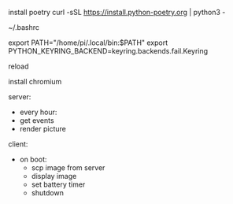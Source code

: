 install poetry
curl -sSL https://install.python-poetry.org | python3 -

~/.bashrc

export PATH="/home/pi/.local/bin:$PATH"
export PYTHON_KEYRING_BACKEND=keyring.backends.fail.Keyring

reload

install chromium


server: 
 - every hour:
  - get events
  - render picture

client:
 - on boot:
   - scp image from server 
   - display image
   - set battery timer
   - shutdown